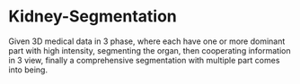 # Kidney-Segmentation
Given 3D medical data in 3 phase, where each have one or more dominant part with high intensity, segmenting the organ, then cooperating information in 3 view, finally a comprehensive segmentation with multiple part comes into being.

